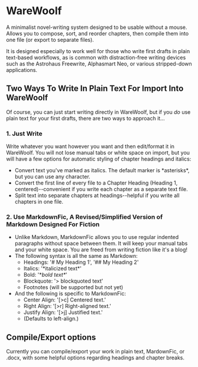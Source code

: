 # WareWoolf

A minimalist novel-writing system designed to be usable without a mouse. Allows you to compose, sort, and reorder chapters, then compile them into one file (or export to separate files).

It is designed especially to work well for those who write first drafts in plain text-based workflows, as is common with distraction-free writing devices such as the Astrohaus Freewrite, Alphasmart Neo, or various stripped-down applications.

## Two Ways To Write In Plain Text For Import Into WareWoolf

Of course, you can just start writing directly in WareWoolf, but if you *do* use plain text for your first drafts, there are two ways to approach it...

### 1. Just Write

Write whatever you want however you want and then edit/format it in WareWoolf. You will not lose manual tabs or white space on import, but you will have a few options for automatic styling of chapter headings and italics:

- Convert text you've marked as italics. The default marker is \*asterisks\*, but you can use any character.
- Convert the first line of every file to a Chapter Heading (Heading 1, centered)--convenient if you write each chapter as a separate text file.
- Split text into separate chapters at headings--helpful if you write all chapters in one file.

### 2. Use MarkdownFic, A Revised/Simplified Version of Markdown Designed For Fiction

- Unlike Markdown, MarkdownFic allows you to use regular indented paragraphs without space between them. It will keep your manual tabs and your white space. You are freed from writing fiction like it's a blog!
- The following syntax is all the same as Markdown:
  - Headings: '# My Heading 1', '## My Heading 2'
  - Italics: '\*italicized text\*'
  - Bold: '\**bold text\**'
  - Blockquote: '> blockquoted text'
  - Footnotes (will be supported but not yet)
- And the following is specific to MarkdownFic:
  - Center Align: '[>c] Centered text.'
  - Right Align: '[>r] Right-aligned text.'
  - Justify Align: '[>j] Justified text.'
  - (Defaults to left-align.)

## Compile/Export options

Currently you can compile/export your work in plain text, MardownFic, or .docx, with some helpful options regarding headings and chapter breaks.

